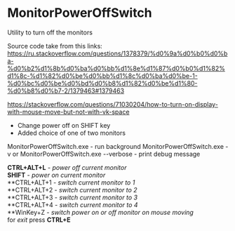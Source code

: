 # MonitorPowerOffSwitch
Utility to turn off the monitors

Source code take from this links:
https://ru.stackoverflow.com/questions/1378379/%d0%9a%d0%b0%d0%ba-%d0%b2%d1%8b%d0%ba%d0%bb%d1%8e%d1%87%d0%b0%d1%82%d1%8c-%d1%82%d0%be%d0%bb%d1%8c%d0%ba%d0%be-1-%d0%bc%d0%be%d0%bd%d0%b8%d1%82%d0%be%d1%80-%d0%b8%d0%b7-2/1379463#1379463

https://stackoverflow.com/questions/71030204/how-to-turn-on-display-with-mouse-move-but-not-with-vk-space

- Change power off on SHIFT key
- Added choice of one of two monitors

MonitorPowerOffSwitch.exe - run background
MonitorPowerOffSwitch.exe -v or MonitorPowerOffSwitch.exe --verbose - print debug message

**CTRL+ALT+L** - _power off current monitor_ <br />
**SHIFT** - _power on current monitor_ <br />
**CTRL+ALT+1 - _switch current monitor to 1_ <br />
**CTRL+ALT+2 - _switch current monitor to 2_ <br />
**CTRL+ALT+3 - _switch current monitor to 3_ <br />
**CTRL+ALT+4 - _switch current monitor to 4_ <br />
**WinKey+Z - _switch power on or off monitor on mouse moving_ <br />
for _exit_ press **CTRL+E** <br />
